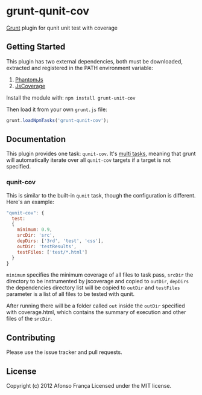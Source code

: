 ﻿# grunt-qunit-cov

[Grunt](https://github.com/gruntjs/grunt) plugin for qunit unit test with coverage

## Getting Started

This plugin has two external dependencies, both must be downloaded, extracted and registered in the PATH environment variable:

1. [PhantomJs](http://phantomjs.org/download.html)
2. [JsCoverage](http://siliconforks.com/jscoverage/download.html)

Install the module with: `npm install grunt-unit-cov`

Then load it from your own `grunt.js` file:

```js
grunt.loadNpmTasks('grunt-qunit-cov');
```

## Documentation

This plugin provides one task: `qunit-cov`. It's [multi tasks][types_of_tasks], meaning that grunt will automatically iterate over all `qunit-cov` targets if a target is not specified.

[types_of_tasks]: https://github.com/gruntjs/grunt/blob/master/docs/types_of_tasks.md

### qunit-cov

This is similar to the built-in `qunit` task, though the configuration is different. Here's an example:

```js
"qunit-cov": {
  test:
  {
    minimum: 0.9,
    srcDir: 'src',
    depDirs: ['3rd', 'test', 'css'],
    outDir: 'testResults',
    testFiles: ['test/*.html']
  }
}
```
`minimum` specifies the minimum coverage of all files to task pass, `srcDir` the directory to be instrumented by jscoverage and copied to `outDir`, `depDirs` the dependencies directory list will be copied to `outDir` and `testFiles` parameter is a list of all files to be tested with qunit.

After running there will be a folder called `out` inside the `outDir` specified with coverage.html, which contains the summary of execution and other files of the `srcDir`.

## Contributing

Please use the issue tracker and pull requests.

## License
Copyright (c) 2012 Afonso França
Licensed under the MIT license.
